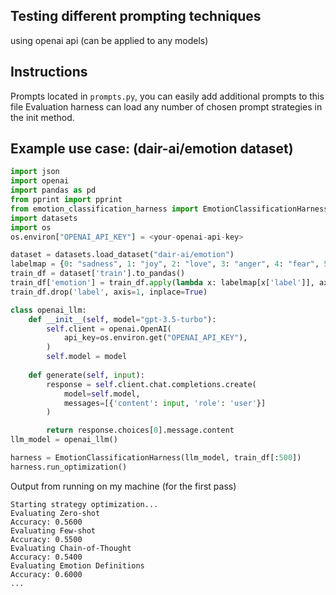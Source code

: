 ## Testing different prompting techniques 
using openai api (can be applied to any models)

## Instructions
Prompts located in `prompts.py`, you can easily add additional prompts to this file
Evaluation harness can load any number of chosen prompt strategies in the init method.

## Example use case: (dair-ai/emotion dataset)
```python
import json
import openai
import pandas as pd
from pprint import pprint
from emotion_classification_harness import EmotionClassificationHarness
import datasets
import os
os.environ["OPENAI_API_KEY"] = <your-openai-api-key>

dataset = datasets.load_dataset("dair-ai/emotion")
labelmap = {0: "sadness", 1: "joy", 2: "love", 3: "anger", 4: "fear", 5: "surprise"}
train_df = dataset['train'].to_pandas()
train_df['emotion'] = train_df.apply(lambda x: labelmap[x['label']], axis=1)
train_df.drop('label', axis=1, inplace=True)

class openai_llm:
    def __init__(self, model="gpt-3.5-turbo"):
        self.client = openai.OpenAI(
            api_key=os.environ.get("OPENAI_API_KEY"),
        )
        self.model = model
    
    def generate(self, input):
        response = self.client.chat.completions.create(
            model=self.model,
            messages=[{'content': input, 'role': 'user'}]
        )

        return response.choices[0].message.content
llm_model = openai_llm()

harness = EmotionClassificationHarness(llm_model, train_df[:500])
harness.run_optimization()
```

Output from running on my machine (for the first pass)
```
Starting strategy optimization...
Evaluating Zero-shot
Accuracy: 0.5600
Evaluating Few-shot
Accuracy: 0.5500
Evaluating Chain-of-Thought
Accuracy: 0.5400
Evaluating Emotion Definitions
Accuracy: 0.6000
...
```
